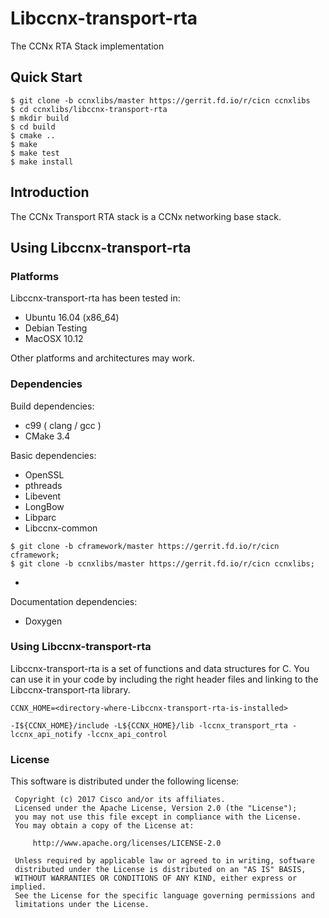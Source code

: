 Libccnx-transport-rta
=======
The CCNx RTA Stack implementation

## Quick Start ##
```
$ git clone -b ccnxlibs/master https://gerrit.fd.io/r/cicn ccnxlibs
$ cd ccnxlibs/libccnx-transport-rta
$ mkdir build
$ cd build
$ cmake ..
$ make
$ make test
$ make install
```

## Introduction ##

The CCNx Transport RTA stack is a CCNx networking base stack.  

## Using Libccnx-transport-rta ##

### Platforms ###

Libccnx-transport-rta has been tested in:

- Ubuntu 16.04 (x86_64)
- Debian Testing
- MacOSX 10.12

Other platforms and architectures may work.

### Dependencies ###

Build dependencies:

- c99 ( clang / gcc )
- CMake 3.4

Basic dependencies:

- OpenSSL
- pthreads
- Libevent
- LongBow
- Libparc
- Libccnx-common

```
$ git clone -b cframework/master https://gerrit.fd.io/r/cicn cframework;
$ git clone -b ccnxlibs/master https://gerrit.fd.io/r/cicn ccnxlibs;
```
-
Documentation dependencies:

- Doxygen

### Using Libccnx-transport-rta ###

Libccnx-transport-rta is a set of functions and data structures for C. You can use it in your code by including the right header files and linking to the Libccnx-transport-rta library.

```
CCNX_HOME=<directory-where-Libccnx-transport-rta-is-installed>

-I${CCNX_HOME}/include -L${CCNX_HOME}/lib -lccnx_transport_rta -lccnx_api_notify -lccnx_api_control
```

### License ###

This software is distributed under the following license:

```
 Copyright (c) 2017 Cisco and/or its affiliates.
 Licensed under the Apache License, Version 2.0 (the "License");
 you may not use this file except in compliance with the License.
 You may obtain a copy of the License at:

     http://www.apache.org/licenses/LICENSE-2.0

 Unless required by applicable law or agreed to in writing, software
 distributed under the License is distributed on an "AS IS" BASIS,
 WITHOUT WARRANTIES OR CONDITIONS OF ANY KIND, either express or implied.
 See the License for the specific language governing permissions and
 limitations under the License.


```
